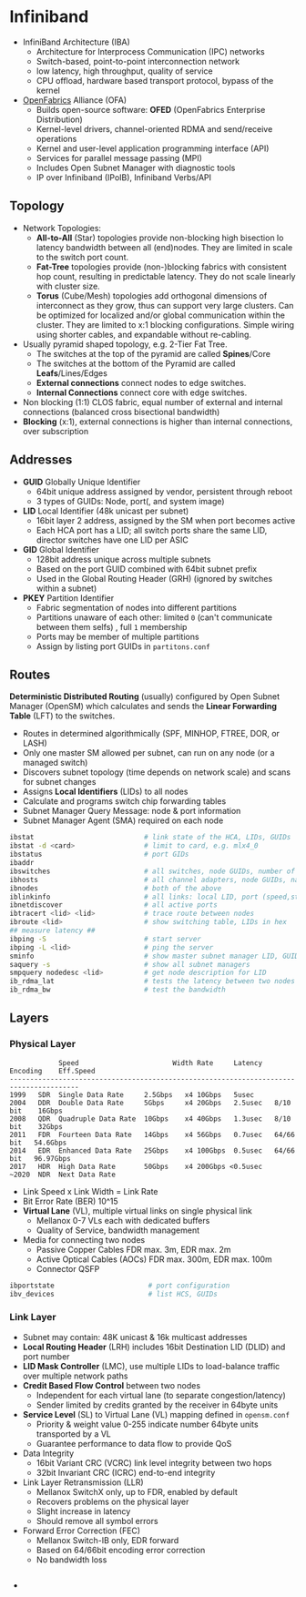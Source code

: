 # Infiniband

* InfiniBand Architecture (IBA)
  - Architecture for Interprocess Communication (IPC) networks
  - Switch-based, point-to-point interconnection network 
  - low latency, high throughput, quality of service 
  - CPU offload, hardware based transport protocol, bypass of the kernel
* [OpenFabrics][02] Alliance (OFA) 
  - Builds open-source software: **OFED** (OpenFabrics Enterprise Distribution)
  - Kernel-level drivers, channel-oriented RDMA and send/receive operations
  - Kernel and user-level application programming interface (API) 
  - Services for parallel message passing (MPI)
  - Includes Open Subnet Manager with diagnostic tools
  - IP over Infiniband (IPoIB), Infiniband Verbs/API

## Topology 

* Network Topologies:
  - **All-to-All** (Star) topologies provide non-blocking high bisection lo latency bandwidth between all (end)nodes. They are limited in scale to the switch port count.
  - **Fat-Tree** topologies provide (non-)blocking fabrics with consistent hop count, resulting in predictable latency. They do not scale linearly with cluster size.
  - **Torus** (Cube/Mesh) topologies add orthogonal dimensions of interconnect as they grow, thus can support very large clusters. Can be optimized for localized and/or global communication within the cluster. They are limited to x:1 blocking configurations. Simple wiring using shorter cables, and expandable without re-cabling. 
* Usually pyramid shaped topology, e.g. 2-Tier Fat Tree.
  - The switches at the top of the pyramid are called **Spines**/Core
  - The switches at the bottom of the Pyramid are called **Leafs**/Lines/Edges
  - **External connections** connect nodes to edge switches.
  - **Internal Connections** connect core with edge switches. 
* Non blocking (1:1) CLOS fabric, equal number of external and internal connections (balanced cross bisectional bandwidth)
* **Blocking** (x:1), external connections is higher than internal connections, over subscription

## Addresses

* **GUID** Globally Unique Identifier
  - 64bit unique address assigned by vendor, persistent through reboot
  - 3 types of GUIDs: Node, port(, and system image)
* **LID** Local Identifier (48k unicast per subnet)
  - 16bit layer 2 address, assigned by the SM when port becomes active
  - Each HCA port has a LID; all switch ports share the same LID, director switches have one LID per ASIC
* **GID** Global Identifier
  - 128bit address unique across multiple subnets
  - Based on the port GUID combined with 64bit subnet prefix
  - Used in the Global Routing Header (GRH) (ignored by switches within a subnet)
* **PKEY** Partition Identifier
  - Fabric segmentation of nodes into different partitions
  - Partitions unaware of each other: limited `0` (can't communicate between them selfs) , full `1` membership
  - Ports may be member of multiple partitions
  - Assign by listing port GUIDs in `partitons.conf` 

## Routes

**Deterministic Distributed Routing** (usually) configured by Open Subnet Manager (OpenSM) which calculates and sends the **Linear Forwarding Table** (LFT) to the switches.

* Routes in determined algorithmically (SPF, MINHOP, FTREE, DOR, or LASH)
* Only one master SM allowed per subnet, can run on any node (or a managed switch)
* Discovers subnet topology (time depends on network scale) and scans for subnet changes
* Assigns **Local Identifiers** (LIDs) to all nodes
* Calculate and programs switch chip forwarding tables
* Subnet Manager Query Message: node & port information
* Subnet Manager Agent (SMA) required on each node


```bash
ibstat                           # link state of the HCA, LIDs, GUIDs
ibstat -d <card>                 # limit to card, e.g. mlx4_0
ibstatus                         # port GIDs
ibaddr
ibswitches                       # all switches, node GUIDs, number of ports, name
ibhosts                          # all channel adapters, node GUIDs, name
ibnodes                          # both of the above
iblinkinfo                       # all links: local LID, port (speed,state) -> remote LID, port, name
ibnetdiscover                    # all active ports
ibtracert <lid> <lid>            # trace route between nodes
ibroute <lid>                    # show switching table, LIDs in hex
## measure latency ##
ibping -S                        # start server
ibping -L <lid>                  # ping the server
sminfo                           # show master subnet manager LID, GUID
saquery -s                       # show all subnet managers
smpquery nodedesc <lid>          # get node description for LID
ib_rdma_lat                      # tests the latency between two nodes
ib_rdma_bw                       # test the bandwidth
```

## Layers

### Physical Layer

```
            Speed                       Width Rate     Latency   Encoding    Eff.Speed
---------------------------------------------------------------------------------------
1999   SDR  Single Data Rate     2.5Gbps   x4 10Gbps   5usec        
2004   DDR  Double Data Rate     5Gbps     x4 20Gbps   2.5usec   8/10 bit    16Gbps
2008   QDR  Quadruple Data Rate  10Gbps    x4 40Gbps   1.3usec   8/10 bit    32Gbps
2011   FDR  Fourteen Data Rate   14Gbps    x4 56Gbps   0.7usec   64/66 bit   54.6Gbps
2014   EDR  Enhanced Data Rate   25Gbps    x4 100Gbps  0.5usec   64/66 bit   96.97Gbps 
2017   HDR  High Data Rate       50Gbps    x4 200Gbps <0.5usec            
~2020  NDR  Next Data Rate 
```

* Link Speed x Link Width = Link Rate
* Bit Error Rate (BER) 10^15
* **Virtual Lane** (VL), multiple virtual links on single physical link
  - Mellanox 0-7 VLs each with dedicated buffers 
  - Quality of Service, bandwidth management
* Media for connecting two nodes
  - Passive Copper Cables FDR max. 3m, EDR max. 2m
  - Active Optical Cables (AOCs) FDR max. 300m, EDR max. 100m
  - Connector QSFP

```bash
ibportstate                       # port configuration
ibv_devices                       # list HCS, GUIDs
```

### Link Layer

* Subnet may contain: 48K unicast & 16k multicast addresses
* **Local Routing Header** (LRH) includes 16bit Destination LID (DLID) and port number
* **LID Mask Controller** (LMC), use multiple LIDs to load-balance traffic over multiple network paths
* **Credit Based Flow Control** between two nodes
  - Independent for each virtual lane (to separate congestion/latency)
  - Sender limited by credits granted by the receiver in 64byte units
* **Service Level** (SL) to Virtual Lane (VL) mapping defined in `opensm.conf`
  - Priority & weight value 0-255 indicate number 64byte units transported by a VL
  - Guarantee performance to data flow to provide QoS
* Data Integrity
  - 16bit Variant CRC (VCRC) link level integrity between two hops 
  - 32bit Invariant CRC (ICRC) end-to-end integrity
* Link Layer Retransmission (LLR) 
  - Mellanox SwitchX only, up to FDR, enabled by default
  - Recovers problems on the physical layer
  - Slight increase in latency
  - Should remove all symbol errors
* Forward Error Correction (FEC)
  - Mellanox Switch-IB only, EDR forward
  - Based on 64/66bit encoding error correction 
  - No bandwidth loss

```bash

```
  - 


[02]: https://www.openfabrics.org/
